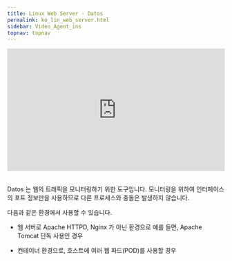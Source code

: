 ```yaml
---
title: Linux Web Server - Datos
permalink: ko_lin_web_server.html
sidebar: Video_Agent_ins
topnav: topnav
---
```


<style>.embed-container { position: relative; padding-bottom: 56.25%; height: 0; overflow: hidden; max-width: 100%; } .embed-container iframe, .embed-container object, .embed-container embed { position: absolute; top: 0; left: 0; width: 100%; height: 100%; }</style><div class='embed-container'><iframe src='https://www.youtube.com/embed/TqDUR002tt0' frameborder='0' allowfullscreen></iframe></div>

<br />

Datos 는 웹의 트래픽을 모니터링하기 위한 도구입니다. 모니터링을 위하여 인터페이스의 포트 정보만을 사용하므로 다른 프로세스와 충돌은 발생하지 않습니다.

다음과 같은 환경에서 사용할 수 있습니다.

- 웹 서버로 Apache HTTPD, Nginx 가 아닌 환경으로 예를 들면, Apache Tomcat 단독 사용인 경우

- 컨테이너 환경으로, 호스트에 여러 웹 파드(POD)를 사용할 경우